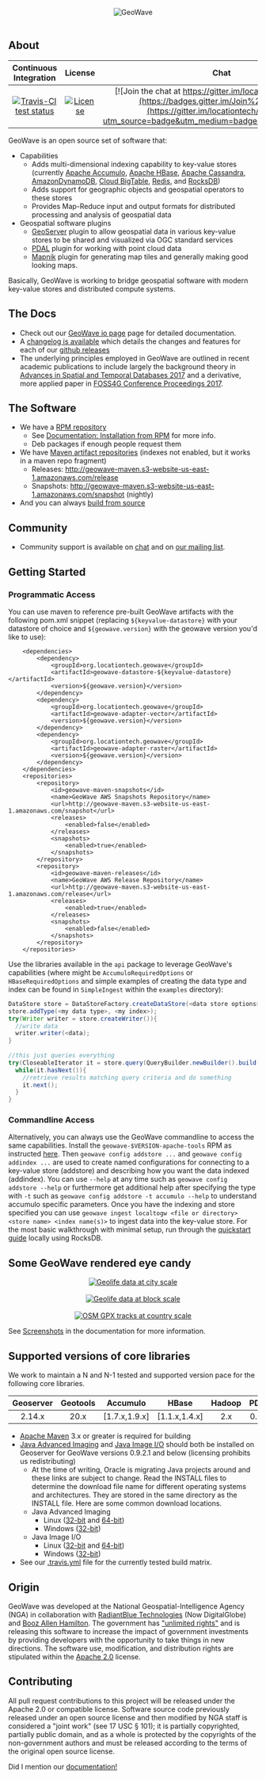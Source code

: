﻿<p align="center">
	<img float="center" src="https://raw.githubusercontent.com/locationtech/geowave/master/docs/content/geowave-index/images/geowave-logo-transluscent.png" alt="GeoWave"><br/><br/>
</p>

## About  

| Continuous Integration | License | Chat |            
|:------------------:|:-------:|:----:| 
| <a href="https://travis-ci.org/locationtech/geowave/branches"><img alt="Travis-CI test status" src="https://travis-ci.org/locationtech/geowave.svg?branch=master"/></a> | [![License](https://img.shields.io/badge/License-Apache%202.0-blue.svg)](https://opensource.org/licenses/Apache-2.0) | [![Join the chat at https://gitter.im/locationtech/geowave](https://badges.gitter.im/Join%20Chat.svg)](https://gitter.im/locationtech/geowave?utm_source=badge&utm_medium=badge&utm_content=badge) |  

GeoWave is an open source set of software that:

* Capabilities
  * Adds multi-dimensional indexing capability to key-value stores (currently [Apache Accumulo](https://accumulo.apache.org), [Apache HBase](https://hbase.apache.org), [Apache Cassandra](http://cassandra.apache.org/), [AmazonDynamoDB](https://aws.amazon.com/dynamodb/), [Cloud BigTable](https://cloud.google.com/bigtable/), [Redis](https://redis.io/), and [RocksDB](https://rocksdb.org/))
  * Adds support for geographic objects and geospatial operators to these stores
  * Provides Map-Reduce input and output formats for distributed processing and analysis of geospatial data
* Geospatial software plugins
  * [GeoServer](http://geoserver.org/) plugin to allow geospatial data in various key-value stores to be shared and visualized via OGC standard services
  * [PDAL](http://www.pdal.io/) plugin for working with point cloud data
  * [Mapnik](http://mapnik.org/) plugin for generating map tiles and generally making good looking maps. 
  
Basically, GeoWave is working to bridge geospatial software with modern key-value stores and distributed compute systems.

## The Docs
* Check out our [GeoWave io page](http://locationtech.github.io/geowave/) page for detailed documentation.
* A [changelog is available](http://locationtech.github.io/geowave/changelog.html) which details the changes and features for each of our [github releases](https://github.com/locationtech/geowave/releases)
* The underlying principles employed in GeoWave are outlined in recent academic publications to include largely the background theory in [Advances in Spatial and Temporal Databases 2017](https://link.springer.com/chapter/10.1007/978-3-319-64367-0_6) and a derivative, more applied paper in [FOSS4G Conference Proceedings 2017](http://scholarworks.umass.edu/cgi/viewcontent.cgi?article=1027&context=foss4g).

## The Software
* We have a [RPM repository](http://locationtech.github.io/geowave/packages.html)
  * See [Documentation: Installation from RPM](http://locationtech.github.io/geowave/devguide.html#installation-from-rpm) for more info.
  * Deb packages if enough people request them
* We have [Maven artifact repositories](http://locationtech.github.io/geowave/devguide.html#maven-pom-fragments) (indexes not enabled, but it works in a maven repo fragment)
  * Releases: http://geowave-maven.s3-website-us-east-1.amazonaws.com/release
  * Snapshots: http://geowave-maven.s3-website-us-east-1.amazonaws.com/snapshot (nightly)
* And you can always [build from source](http://locationtech.github.io/geowave/devguide.html#development-setup)

## Community

* Community support is available on [chat](https://gitter.im/locationtech/geowave) and on [our mailing list](mailto:geowave-dev@locationtech.org).

## Getting Started
### Programmatic Access
You can use maven to reference pre-built GeoWave artifacts with the following pom.xml snippet (replacing `${keyvalue-datastore}` with your datastore of choice and `${geowave.version}` with the geowave version you'd like to use):
```
	<dependencies>
		<dependency>
			<groupId>org.locationtech.geowave</groupId>
			<artifactId>geowave-datastore-${keyvalue-datastore}</artifactId>
			<version>${geowave.version}</version>
		</dependency>
		<dependency>
			<groupId>org.locationtech.geowave</groupId>
			<artifactId>geowave-adapter-vector</artifactId>
			<version>${geowave.version}</version>
		</dependency>
		<dependency>
			<groupId>org.locationtech.geowave</groupId>
			<artifactId>geowave-adapter-raster</artifactId>
			<version>${geowave.version}</version>
		</dependency>
	</dependencies>
    <repositories>
		<repository>
			<id>geowave-maven-snapshots</id>
			<name>GeoWave AWS Snapshots Repository</name>
			<url>http://geowave-maven.s3-website-us-east-1.amazonaws.com/snapshot</url>
			<releases>
				<enabled>false</enabled>
			</releases>
			<snapshots>
				<enabled>true</enabled>
			</snapshots>
		</repository>
		<repository>
			<id>geowave-maven-releases</id>
			<name>GeoWave AWS Release Repository</name>
			<url>http://geowave-maven.s3-website-us-east-1.amazonaws.com/release</url>
			<releases>
				<enabled>true</enabled>
			</releases>
			<snapshots>
				<enabled>false</enabled>
			</snapshots>
		</repository>
	</repositories>
```

Use the libraries available in the `api` package to leverage GeoWave's capabilities (where <data store options> might be `AccumuloRequiredOptions` or `HBaseRequiredOptions` and simple examples of creating the data type and index can be found in `SimpleIngest` within the `examples` directory):
```java
DataStore store = DataStoreFactory.createDataStore(<data store options>);
store.addType(<my data type>, <my index>);
try(Writer writer = store.createWriter()){
  //write data
  writer.writer(<data);
}
 
//this just queries everything
try(CloseableIterator it = store.query(QueryBuilder.newBuilder().build())){
  while(it.hasNext()){
    //retrieve results matching query criteria and do something
    it.next();
  }
}
```
### Commandline Access
Alternatively, you can always use the GeoWave commandline to access the same capabilities. Install the `geowave-$VERSION-apache-tools` RPM as instructed [here](http://locationtech.github.io/geowave/packages.html).  Then `geowave config addstore ...` and `geowave config addindex ...` are used to create named configurations for connecting to a key-value store (addstore) and describing how you want the data indexed (addindex).  You can use `--help` at any time such as `geowave config addstore --help` or furthermore get additional help after specifying the type with `-t` such as `geowave config addstore -t accumulo --help` to understand accumulo specific parameters. Once you have the indexing and store specified you can use `geowave ingest localtogw <file or directory> <store name> <index name(s)>` to ingest data into the key-value store. For the most basic walkthrough with minimal setup, run through the [quickstart guide](http://locationtech.github.io/geowave/quickstart.html) locally using RocksDB.

## Some GeoWave rendered eye candy

<p align="center">
	<a href="https://raw.githubusercontent.com/locationtech/geowave/master/docs/content/userguide/images/geolife-density-13.jpg" target="_blank"><img align="center" src="https://raw.githubusercontent.com/locationtech/geowave/master/docs/content/userguide/images/geolife-density-13-thumb.jpg" alt="Geolife data at city scale"></a><br/><br/>
	<a href="https://raw.githubusercontent.com/locationtech/geowave/master/docs/content/userguide/images/geolife-density-17.jpg" target="_blank"><img align="center" src="https://raw.githubusercontent.com/locationtech/geowave/master/docs/content/userguide/images/geolife-density-17-thumb.jpg" alt="Geolife data at block scale"></a><br/><br/>
	<a href="https://raw.githubusercontent.com/locationtech/geowave/master/docs/content/userguide/images/osmgpx.jpg" target="_blank"><img align="center" src="https://raw.githubusercontent.com/locationtech/geowave/master/docs/content/userguide/images/osmgpx-thumb.jpg" alt="OSM GPX tracks at country scale"></a><br/>
	
</p>

See [Screenshots](http://locationtech.github.io/geowave/userguide.html#example-screenshots) in the documentation for more information.

## Supported versions of core libraries

We work to maintain a N and N-1 tested and supported version pace for the following core libraries.

| Geoserver | Geotools | Accumulo | HBase | Hadoop | PDAL | Mapnik | Java |
|:---------:|:--------:|:--------:|:-----:|:------:|:----:|:------:|:----:|
| 2.14.x | 20.x | [1.7.x,1.9.x] | [1.1.x,1.4.x] | 2.x | 0.9.9 |  3.x | Java8 |

* [Apache Maven](http://maven.apache.org/) 3.x or greater is required for building
* [Java Advanced Imaging](http://download.java.net/media/jai/builds/release/1_1_3/INSTALL.html) and [Java Image I/O](http://download.java.net/media/jai-imageio/builds/release/1.1/INSTALL-jai_imageio.html) should both be installed on Geoserver for GeoWave versions 0.9.2.1 and below (licensing prohibits us redistributing)
   * At the time of writing, Oracle is migrating Java projects around and these links are subject to change.  Read the INSTALL files to determine the download file name for different operating systems and architectures.  They are stored in the same directory as the INSTALL file.  Here are some common download locations.
   * Java Advanced Imaging
      * Linux ([32-bit](http://download.java.net/media/jai/builds/release/1_1_3/jai-1_1_3-lib-linux-i586.tar.gz) and [64-bit](http://download.java.net/media/jai/builds/release/1_1_3/jai-1_1_3-lib-linux-amd64.tar.gz))
      * Windows ([32-bit](http://download.java.net/media/jai/builds/release/1_1_3/jai-1_1_3-lib-windows-i586.exe))
   * Java Image I/O
      * Linux ([32-bit](http://download.java.net/media/jai-imageio/builds/release/1.1/jai_imageio-1_1-lib-linux-i586.tar.gz) and [64-bit](http://download.java.net/media/jai-imageio/builds/release/1.1/jai_imageio-1_1-lib-linux-amd64.tar.gz))
      * Windows ([32-bit](http://download.java.net/media/jai-imageio/builds/release/1.1/jai_imageio-1_1-lib-windows-i586.exe))
* See our [.travis.yml](https://github.com/locationtech/geowave/blob/master/.travis.yml) file for the currently tested build matrix. 



## Origin

GeoWave was developed at the National Geospatial-Intelligence Agency (NGA) in collaboration with [RadiantBlue Technologies](http://www.radiantblue.com/) (Now DigitalGlobe) and [Booz Allen Hamilton](http://www.boozallen.com/).  The government has ["unlimited rights"](https://github.com/locationtech/geowave/blob/master/NOTICE) and is releasing this software to increase the impact of government investments by providing developers with the opportunity to take things in new directions. The software use, modification, and distribution rights are stipulated within the [Apache 2.0](http://www.apache.org/licenses/LICENSE-2.0.html) license.  


## Contributing

All pull request contributions to this project will be released under the Apache 2.0 or compatible license.
Software source code previously released under an open source license and then modified by NGA staff is considered a "joint work" (see 17 USC § 101); it is partially copyrighted, partially public domain, and as a whole is protected by the copyrights of the non-government authors and must be released according to the terms of the original open source license.

Did I mention our [documentation!](http://locationtech.github.io/geowave/)
